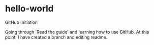# hello-world
GitHub Initiation

Going through 'Read the guide' and learning how to use GitHub.
At this point, I have created a branch and editing readme.
